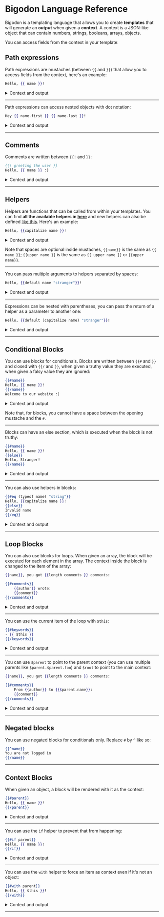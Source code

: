 # Bigodon Language Reference

Bigodon is a templating language that allows you to create **templates** that will generate an **output** when given a **context**. A context is a JSON-like object that can contain numbers, strings, booleans, arrays, objects.

You can access fields from the context in your template:

## Path expressions

Path expressions are mustaches (between `{{` and `}}`) that allow you to access fields from the context, here's an example:

```hbs
Hello, {{ name }}!
```

<details>
<summary>Context and output</summary>

### Context
```json
{
    "name": "George"
}
```

### Generated output
```
Hello, George!
```

</details>

---

Path expressions can access nested objects with dot notation:

```hbs
Hey {{ name.first }} {{ name.last }}!
```

<details>
<summary>Context and output</summary>

### Context
```json
{
    "name": {
        "first": "George",
        "last": "Smith"
    }
}
```

### Generated output
```
Hey George Smith!
```

</details>

---

## Comments

Comments are written between `{{!` and `}}`:

```hbs
{{! greeting the user }}
Hello, {{ name }} :)
```

<details>
<summary>Context and output</summary>

### Context
```json
{
    "name": "George"
}
```

### Generated output
```

Hello, George :)
```
</details>

---

## Helpers

Helpers are functions that can be called from within your templates. You can find **all the available helpers in [here](HELPERS.md)** and new helpers can also be defined [like this](LIB.md#helpers). Here's an example:

```hbs
Hello, {{capitalize name }}!
```

<details>
<summary>Context and output</summary>

### Context
```json
{
    "name": "george"
}
```

### Generated output
```
Hello, George!
```

</details>

Note that spaces are optional inside mustaches, `{{name}}` is the same as `{{ name }}`; `{{upper name }}` is the same as `{{ upper name }}` or `{{upper name}}`.

---

You can pass multiple arguments to helpers separated by spaces:

```hbs
Hello, {{default name "stranger"}}!
```

<details>
<summary>Context and output</summary>

With context `{"name": "George"}` the output would be:
```
Hello, George!
```

With context `{}` the output would be:
```
Hello, stranger!
```

</details>

---

Expressions can be nested with parentheses, you can pass the return of a helper as a parameter to another one:

```hbs
Hello, {{default (capitalize name) "stranger"}}!
```

<details>
<summary>Context and output</summary>

With context `{"name": "george"}` the output would be:
```
Hello, George!
```

With context `{}` the output would be:
```
Hello, stranger!
```

</details>

---

## Conditional Blocks

You can use blocks for conditionals. Blocks are written between `{{#` and `}}` and closed with `{{/` and `}}`, when given a truthy value they are executed, when given a falsy value they are ignored:

```hbs
{{#name}}
Hello, {{ name }}!
{{/name}}
Welcome to our website :)
```

<details>
<summary>Context and output</summary>

With context `{"name": "George"}` the output would be:
```
Hello, George!
Welcome to our website :)
```

With context `{}` or `{"name": null}` the output would be:
```
Welcome to our website :)
```

</details>

Note that, for blocks, you cannot have a space between the opening mustache and the `#`.

---

Blocks can have an else section, which is executed when the block is not truthy:

```hbs
{{#name}}
Hello, {{ name }}!
{{else}}
Hello, Stranger!
{{/name}}
```

<details>
<summary>Context and output</summary>

With context `{"name": "George"}` the output would be:
```
Hello, George!
```

With context `{}` or `{"name": null}` the output would be:
```
Hello, Stranger!
```

</details>

---

You can also use helpers in blocks:

```hbs
{{#eq (typeof name) "string"}}
Hello, {{capitalize name }}!
{{else}}
Invalid name
{{/eq}}
```

<details>
<summary>Context and output</summary>

With context `{"name": "george"}` the output would be:
```
Hello, George!
```

With context `{"name": 5}` the output would be:
```
Invalid name
```

</details>

---

## Loop Blocks

You can also use blocks for loops. When given an array, the block will be executed for each element in the array. The context inside the block is changed to the item of the array:

```hbs
{{name}}, you got {{length comments }} comments:

{{#comments}}
    {{author}} wrote:
    {{comment}}
{{/comments}}
```

<details>
<summary>Context and output</summary>

### Context
```json
{
    "name": "George",
    "comments": [{
        "author": "Alice",
        "comment": "Nice presentation"
    }, {
        "author": "Bob",
        "comment": "Thanks for the feedbacks"
    }]
}
```

### Generated output
```
George, you got 2 comments:


    Alice wrote:
    Nice presentation

    Bob wrote:
    Thanks for the feedbacks
```

</details>

---

You can use the current item of the loop with `$this`:

```hbs
{{#keywords}}
- {{ $this }}
{{/keywords}}
```

<details>
<summary>Context and output</summary>

### Context
```json
{
    "keywords": ["lorem", "ipsum", "dolor"]
}
```

### Generated output
```
- lorem
- ipsum
- dolor
```

</details>

---

You can use `$parent` to point to the parent context (you can use multiple parents like `$parent.$parent.foo`) and `$root` to point to the main context:

```hbs
{{name}}, you got {{length comments }} comments:

{{#comments}}
    From {{author}} to {{$parent.name}}:
    {{comment}}
{{/comments}}
```

<details>
<summary>Context and output</summary>

### Context
```json
{
    "name": "George",
    "comments": [{
        "author": "Alice",
        "comment": "Nice presentation"
    }, {
        "author": "Bob",
        "comment": "Thanks for the feedbacks"
    }]
}
```

### Generated output
```
George, you got 2 comments:


    From Alice to George:
    Nice presentation

    From Bob to George:
    Thanks for the feedbacks
```

</details>

---

## Negated blocks

You can use negated blocks for conditionals only. Replace `#` by `^` like so:

```hbs
{{^name}}
You are not logged in
{{/name}}
```

---

## Context Blocks

When given an object, a block will be rendered with it as the context:

```hbs
{{#parent}}
Hello, {{ name }}!
{{/parent}}
```

<details>
<summary>Context and output</summary>

### Context
```json
{
    "name": "George",
    "parent": {
        "name": "Alice"
    }
}
```

### Generated output
```
Hello, Alice!
```

</details>

---

You can use the `if` helper to prevent that from happening:

```hbs
{{#if parent}}
Hello, {{ name }}!
{{/if}}
```

<details>
<summary>Context and output</summary>

### Context
```json
{
    "name": "George",
    "parent": {
        "name": "Alice"
    }
}
```

### Generated output
```
Hello, George!
```

</details>

---

You can use the `with` helper to force an item as context even if it's not an object:

```hbs
{{#with parent}}
Hello, {{ $this }}!
{{/with}}
```
<details>
<summary>Context and output</summary>

### Context
```json
{
    "name": "George",
    "parent": 5
}
```

### Generated output
```
Hello, 5!
```

</details>

---

